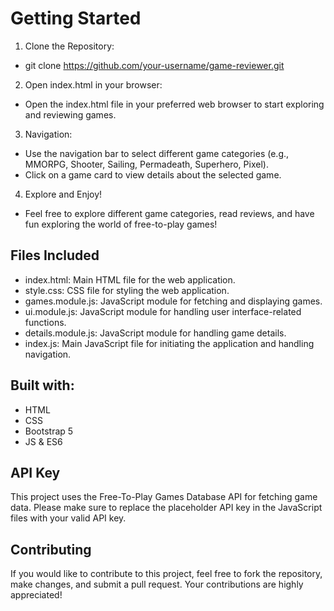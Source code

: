 # Getting Started
1. Clone the Repository:
 - git clone https://github.com/your-username/game-reviewer.git
2. Open index.html in your browser:
 - Open the index.html file in your preferred web browser to start exploring and reviewing games.

3. Navigation:
 - Use the navigation bar to select different game categories (e.g., MMORPG, Shooter, Sailing, Permadeath, Superhero, Pixel).
 - Click on a game card to view details about the selected game.

4. Explore and Enjoy!
 - Feel free to explore different game categories, read reviews, and have fun exploring the world of free-to-play games!
   
## Files Included

- index.html: Main HTML file for the web application.
- style.css: CSS file for styling the web application.
- games.module.js: JavaScript module for fetching and displaying games.
- ui.module.js: JavaScript module for handling user interface-related functions.
- details.module.js: JavaScript module for handling game details.
- index.js: Main JavaScript file for initiating the application and handling navigation.

## Built with:
- HTML
- CSS
- Bootstrap 5
- JS & ES6
  
## API Key
 This project uses the Free-To-Play Games Database API for fetching game data. Please make sure to replace the placeholder API key in the JavaScript files with your valid API key.
 
## Contributing
 If you would like to contribute to this project, feel free to fork the repository, make changes, and submit a pull request. Your contributions are highly appreciated!

